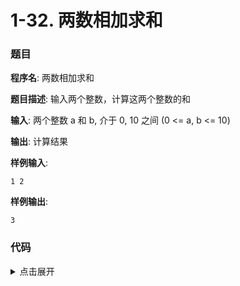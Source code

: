 # 1-32. 两数相加求和

### 题目

**程序名**: 两数相加求和

**题目描述**: 输入两个整数，计算这两个整数的和

**输入**: 两个整数 a 和 b, 介于 0, 10 之间 (0 <= a, b <= 10)

<!-- 看来mt文本编辑器的语法高亮格式对markdown不是很友好 (配置文件功能太少) -->

**输出**: 计算结果

**样例输入**:

```text
1 2
```

**样例输出**:

```text
3
```

### 代码

<details>
<summary>点击展开</summary>

```cpp
#include <iostream>
using namespace std;
int main() {
    // 1 定义变量
    int a, b, c;
    // 2 输入数据
    cin >> a >> b;
    // 3 计算或处理数据
    c = a + b;
    // 4 输出
    cout << c << endl;
	return 0;
}
```

```output
1 2
3
```

</details>